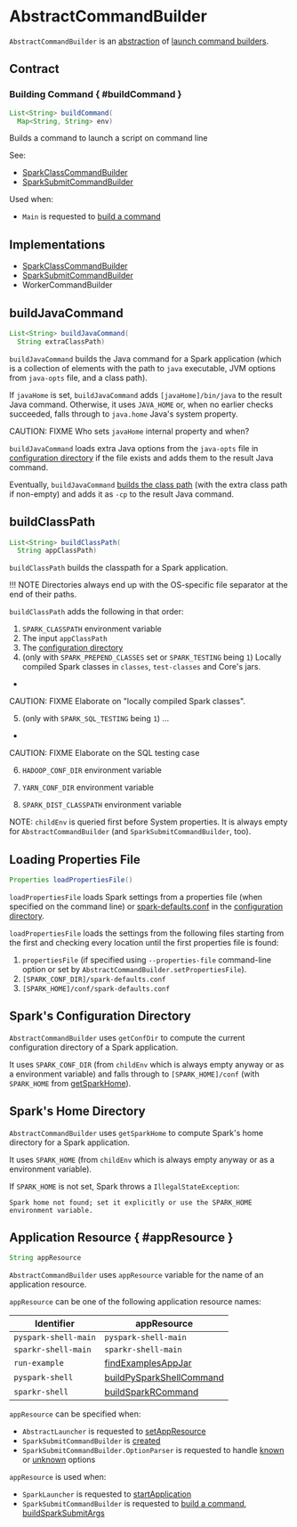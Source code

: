 # AbstractCommandBuilder

`AbstractCommandBuilder` is an [abstraction](#contract) of [launch command builders](#implementations).

## Contract

### Building Command { #buildCommand }

```java
List<String> buildCommand(
  Map<String, String> env)
```

Builds a command to launch a script on command line

See:

* [SparkClassCommandBuilder](SparkClassCommandBuilder.md#buildCommand)
* [SparkSubmitCommandBuilder](spark-submit/SparkSubmitCommandBuilder.md#buildCommand)

Used when:

* `Main` is requested to [build a command](Main.md#buildCommand)

## Implementations

* [SparkClassCommandBuilder](SparkClassCommandBuilder.md)
* [SparkSubmitCommandBuilder](spark-submit/SparkSubmitCommandBuilder.md)
* WorkerCommandBuilder

## <span id="buildJavaCommand"> buildJavaCommand

```java
List<String> buildJavaCommand(
  String extraClassPath)
```

`buildJavaCommand` builds the Java command for a Spark application (which is a collection of elements with the path to `java` executable, JVM options from `java-opts` file, and a class path).

If `javaHome` is set, `buildJavaCommand` adds `[javaHome]/bin/java` to the result Java command. Otherwise, it uses `JAVA_HOME` or, when no earlier checks succeeded, falls through to `java.home` Java's system property.

CAUTION: FIXME Who sets `javaHome` internal property and when?

`buildJavaCommand` loads extra Java options from the `java-opts` file in [configuration directory](#configuration-directory) if the file exists and adds them to the result Java command.

Eventually, `buildJavaCommand` [builds the class path](#buildClassPath) (with the extra class path if non-empty) and adds it as `-cp` to the result Java command.

## <span id="buildClassPath"> buildClassPath

```java
List<String> buildClassPath(
  String appClassPath)
```

`buildClassPath` builds the classpath for a Spark application.

!!! NOTE
    Directories always end up with the OS-specific file separator at the end of their paths.

`buildClassPath` adds the following in that order:

1. `SPARK_CLASSPATH` environment variable
2. The input `appClassPath`
3. The [configuration directory](#getConfDir)
4. (only with `SPARK_PREPEND_CLASSES` set or `SPARK_TESTING` being `1`) Locally compiled Spark classes in `classes`, `test-classes` and Core's jars.
+
CAUTION: FIXME Elaborate on "locally compiled Spark classes".

5. (only with `SPARK_SQL_TESTING` being `1`) ...
+
CAUTION: FIXME Elaborate on the SQL testing case

6. `HADOOP_CONF_DIR` environment variable

7. `YARN_CONF_DIR` environment variable

8. `SPARK_DIST_CLASSPATH` environment variable

NOTE: `childEnv` is queried first before System properties. It is always empty for `AbstractCommandBuilder` (and `SparkSubmitCommandBuilder`, too).

## <span id="loadPropertiesFile"> Loading Properties File

```java
Properties loadPropertiesFile()
```

`loadPropertiesFile` loads Spark settings from a properties file (when specified on the command line) or [spark-defaults.conf](../spark-properties.md#spark-defaults-conf) in the [configuration directory](#configuration-directory).

`loadPropertiesFile` loads the settings from the following files starting from the first and checking every location until the first properties file is found:

1. `propertiesFile` (if specified using `--properties-file` command-line option or set by `AbstractCommandBuilder.setPropertiesFile`).
2. `[SPARK_CONF_DIR]/spark-defaults.conf`
3. `[SPARK_HOME]/conf/spark-defaults.conf`

## <span id="getConfDir"><span id="configuration-directory"> Spark's Configuration Directory

`AbstractCommandBuilder` uses `getConfDir` to compute the current configuration directory of a Spark application.

It uses `SPARK_CONF_DIR` (from `childEnv` which is always empty anyway or as a environment variable) and falls through to `[SPARK_HOME]/conf` (with `SPARK_HOME` from [getSparkHome](#getSparkHome)).

## <span id="getSparkHome"><span id="home-directory"> Spark's Home Directory

`AbstractCommandBuilder` uses `getSparkHome` to compute Spark's home directory for a Spark application.

It uses `SPARK_HOME` (from `childEnv` which is always empty anyway or as a environment variable).

If `SPARK_HOME` is not set, Spark throws a `IllegalStateException`:

```text
Spark home not found; set it explicitly or use the SPARK_HOME environment variable.
```

## Application Resource { #appResource }

```java
String appResource
```

`AbstractCommandBuilder` uses `appResource` variable for the name of an application resource.

`appResource` can be one of the following application resource names:

Identifier | appResource
-----------|------------
 `pyspark-shell-main` | `pyspark-shell-main`
 `sparkr-shell-main` | `sparkr-shell-main`
 `run-example` | [findExamplesAppJar](spark-submit/SparkSubmitCommandBuilder.md#findExamplesAppJar)
 `pyspark-shell` | [buildPySparkShellCommand](spark-submit/SparkSubmitCommandBuilder.md#buildPySparkShellCommand)
 `sparkr-shell` | [buildSparkRCommand](spark-submit/SparkSubmitCommandBuilder.md#buildSparkRCommand)

`appResource` can be specified when:

* `AbstractLauncher` is requested to [setAppResource](AbstractLauncher.md#setAppResource)
* `SparkSubmitCommandBuilder` is [created](spark-submit/SparkSubmitCommandBuilder.md#creating-instance)
* `SparkSubmitCommandBuilder.OptionParser` is requested to handle [known](spark-submit/SparkSubmitCommandBuilder.OptionParser.md#handle) or [unknown](spark-submit/SparkSubmitCommandBuilder.OptionParser.md#handleUnknown) options

`appResource` is used when:

* `SparkLauncher` is requested to [startApplication](SparkLauncher.md#startApplication)
* `SparkSubmitCommandBuilder` is requested to [build a command](spark-submit/SparkSubmitCommandBuilder.md#buildCommand), [buildSparkSubmitArgs](spark-submit/SparkSubmitCommandBuilder.md#buildSparkSubmitArgs)
